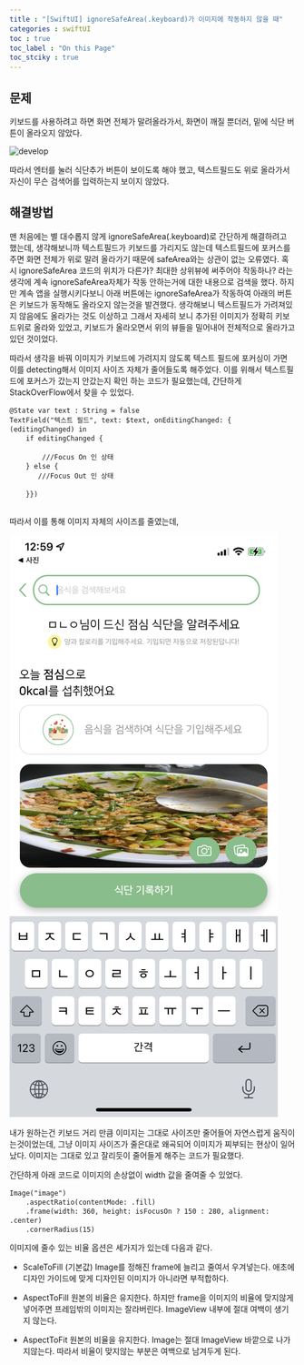 ```yaml
---
title : "[SwiftUI] ignoreSafeArea(.keyboard)가 이미지에 작동하지 않을 때"
categories : swiftUI
toc : true
toc_label : "On this Page"
toc_stciky : true
---
```

## 문제
 키보드를 사용하려고 하면 화면 전체가 말려올라가서, 화면이 깨질 뿐더러, 밑에 식단 버튼이 올라오지 않았다.
 
![develop](/assets/images/tech/SwiftUI/ignoreSafe/Image1.PNG)

따라서 엔터를 눌러 식단추가 버튼이 보이도록 해야 했고, 텍스트필드도 위로 올라가서 자신이 무슨 검색어를 입력하는지
보이지 않았다. 

## 해결방법
맨 처음에는 별 대수롭지 않게 ignoreSafeArea(.keyboard)로 간단하게 해결하려고 했는데, 생각해보니까 텍스트필드가 키보드를 
가리지도 않는데 텍스트필드에 포커스를 주면 화면 전체가 위로 말려 올라가기 때문에 safeArea와는 상관이 없는 오류였다. 
혹시 ignoreSafeArea 코드의 위치가 다른가? 최대한 상위뷰에 써주어야 작동하나? 라는 생각에 계속 ignoreSafeArea자체가 작동 
안하는거에 대한 내용으로 검색을 했다. 하지만 계속 앱을 실행시키다보니 아래 버튼에는 ignoreSafeArea가 작동하여 아래의 버튼은 키보드가 동작해도 
올라오지 않는것을 발견했다. 생각해보니 텍스트필드가 가려져있지 않음에도 올라가는 것도 이상하고 그래서 자세히 보니 추가된 이미지가 정확히 키보드위로 올라와 있었고,
키보드가 올라오면서 위의 뷰들을 밀어내어 전체적으로 올라가고 있던 것이었다. 

따라서 생각을 바꿔 이미지가 키보드에 가려지지 않도록 텍스트 필드에 포커싱이 가면 이를 detecting해서 이미지 사이즈 자체가 줄어들도록 해주었다. 
이를 위해서 텍스트필드에 포커스가 갔는지 안갔는지 확인 하는 코드가 필요했는데, 간단하게 StackOverFlow에서 찾을 수 있었다.

```
@State var text : String = false
TextField("텍스트 필드", text: $text, onEditingChanged: { (editingChanged) in
    if editingChanged {
       
        ///Focus On 인 상태
    } else {
       ///Focus Out 인 상태
        
    }})
                            
``` 

따라서 이를 통해 이미지 자체의 사이즈를 줄였는데, 

![develop](/assets/images/tech/SwiftUI/ignoreSafe/Image2.PNG)


내가 원하는건 키보드 거리 만큼 이미지는 그대로 사이즈만 줄어들어 자연스럽게 움직이는것이었는데, 그냥 이미지 사이즈가 줄은대로 왜곡되어
이미지가 찌부되는 현상이 일어났다. 이미지는 그대로 있고 잘리듯이 줄어들게 해주는 코드가 필요했다.

간단하게 아래 코드로 이미지의 손상없이 width 값을 줄여줄 수 있었다.
```
Image("image")
    .aspectRatio(contentMode: .fill)
    .frame(width: 360, height: isFocusOn ? 150 : 280, alignment: .center)
    .cornerRadius(15)
```

이미지에 줄수 있는 비율 옵션은 세가지가 있는데 다음과 같다.

- ScaleToFill (기본값)
Image를 정해진 frame에 늘리고 줄여서 우겨넣는다. 애초에 디자인 가이드에 맞게 디자인된 이미지가 아니라면 부적합하다.

- AspectToFill
원본의 비율은 유지한다. 하지만 frame을 이미지의 비율에 맞지않게 넣어주면 프레임밖의 이미지는 잘라버린다.
ImageView 내부에 절대 여백이 생기지 않는다.

- AspectToFit
원본의 비율을 유지한다. Image는 절대 ImageView 바깥으로 나가지않는다.
따라서 비율이 맞지않는 부분은 여백으로 남겨두게 된다.
